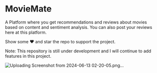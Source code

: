 # MovieMate
A Platform where you get recommendations and reviews about movies based on content and sentiment analysis. You can also post your reviews here at this platform.


Show some ❤️ and star the repo to support the project.

Note: This repository is still under development and I will continue to add features in this project.



![Uploading Screenshot from 2024-06-13 02-20-05.png…]()




